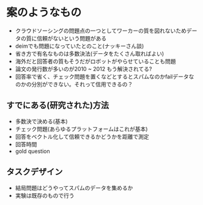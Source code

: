 # 案のようなもの

- クラウドソーシングの問題点の一つとしてワーカーの質を図れないためデータの質に信頼がないという問題がある
- deimでも問題になっていたとのこと(ナッキーさん談)
- 省き方で有名なものは多数決法(データをたくさん取ればよい)
- 海外だと回答者の質もそうだがロボットがやらせていることも問題
- 論文の発行数が多いのが2010 ~ 2012 もう解決されてる?
- 回答率で省く、チェック問題を置くなどとするとスパムなのかfailデータなのかの分別ができない。それって信用できるの？

## すでにある(研究された)方法

- 多数決で決める(基本)
- チェック問題(あらゆるプラットフォームはこれが基本)
- 回答をベクトル化して信頼できるかどうかを距離で測定
- 回答時間
- gold question

## タスクデザイン

- 結局問題はどうやってスパムのデータを集めるか
- 実験は既存のもので行う